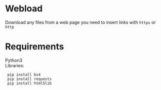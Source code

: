 # Webload
Download any files from a web page
you need to insert links with `https` or `http`
# Requirements
<abr>Python3</abr></br>
<abr>Libraries:</abr>
```
 pip install bs4 
 pip install requests
 pip install html5lib
 ````
